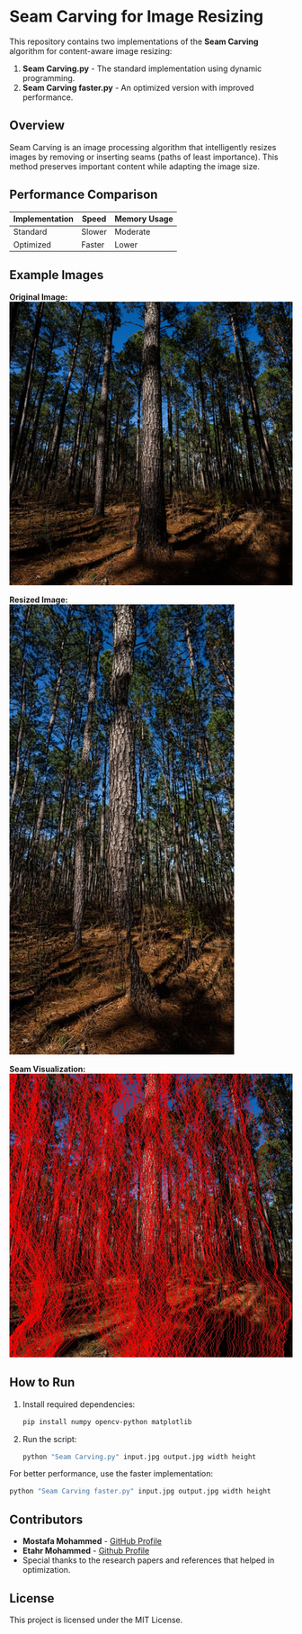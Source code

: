 # Seam Carving for Image Resizing

This repository contains two implementations of the **Seam Carving** algorithm for content-aware image resizing:

1. **Seam Carving.py** - The standard implementation using dynamic programming.
2. **Seam Carving faster.py** - An optimized version with improved performance.

## Overview

Seam Carving is an image processing algorithm that intelligently resizes images by removing or inserting seams (paths of least importance). This method preserves important content while adapting the image size.

## Performance Comparison

| Implementation | Speed | Memory Usage |
|---------------|--------|--------------|
| Standard      | Slower | Moderate |
| Optimized    | Faster | Lower |

## Example Images

**Original Image:**  
![Original](input.jpg)

**Resized Image:**  
![Resized](resized_image.jpg)

**Seam Visualization:**  
![Seam](seam_visualization.jpg)

## How to Run

1. Install required dependencies:
   ```bash
   pip install numpy opencv-python matplotlib
   ```
2. Run the script:
   ```bash
   python "Seam Carving.py" input.jpg output.jpg width height
   ```

For better performance, use the faster implementation:
   ```bash
   python "Seam Carving faster.py" input.jpg output.jpg width height
   ```

## Contributors

- **Mostafa Mohammed** - [GitHub Profile](https://github.com/your-profile)
- **Etahr Mohammed** -  [Github Profile](https://github.com/EtharAlshrqawy/EtharAlshrqawy)
- Special thanks to the research papers and references that helped in optimization.

## License

This project is licensed under the MIT License.
